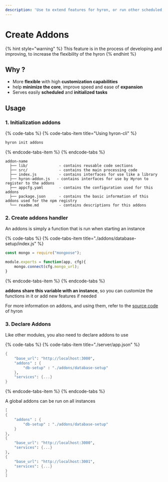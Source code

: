 ```yaml
---
description: 'Use to extend features for hyron, or run other scheduled, initialized tasks'
---
```


# Create Addons

{% hint style="warning" %}
This feature is in the process of developing and improving, to increase the flexibility of the hyron
{% endhint %}

## Why ?

* More **flexible** with high **customization capabilities**
* help **minimize the core**, improve speed and ease of **expansion**
* Serves easily **scheduled** and **initialized** **tasks**

## **Usage**

### **1.** Initialization addons

{% code-tabs %}
{% code-tabs-item title="Using hyron-cli" %}
```bash
hyron init addons
```
{% endcode-tabs-item %}
{% endcode-tabs %}

```text
addon-name
  ├── lib/              - contains reusable code sections
  ├── src/              - contains the main processing code
  ├── index.js          - contains interfaces for use like a library
  ├── hyron-addon.js   - contains interfaces for use by Hyron to register to the addons
  ├── appcfg.yaml       - contains the configuration used for this addons
  ├── package.json      - contains the basic information of this addons used for the npm registry
  └── readme.md         - contains descriptions for this addons
```

### 2. Create addons handler

An addons is simply a function that is run when starting an instance

{% code-tabs %}
{% code-tabs-item title="./addons/database-setup/index.js" %}
```javascript
const mongo = require("mongoose");

module.exports = function(app, cfg){
    mongo.connect(cfg.mongo_url);
}
```
{% endcode-tabs-item %}
{% endcode-tabs %}

**addons share this variable with an instance**, so you can customize the functions in it or add new features if needed

For more information on addons, and using them, refer to the [source code](https://github.com/hyron-group/hyron/blob/master/core/ModulesManager.js) of hyron

### 3. Declare Addons

Like other modules, you also need to declare addons to use

{% code-tabs %}
{% code-tabs-item title="./server/app.json" %}
```scheme
{
    "base_url": "http://localhost:3000",
    "addons" : {
        "db-setup" : "./addons/database-setup"
    },
    "services": {...}
}
```
{% endcode-tabs-item %}
{% endcode-tabs %}

A global addons can be run on all instances

```scheme
[
{
    "addons" : {
        "db-setup" : "./addons/database-setup"
    }
},
{
    "base_url": "http://localhost:3000",
    "services": {...}
},
{
    "base_url": "http://localhost:3001",
    "services": {...}
}
]
```

